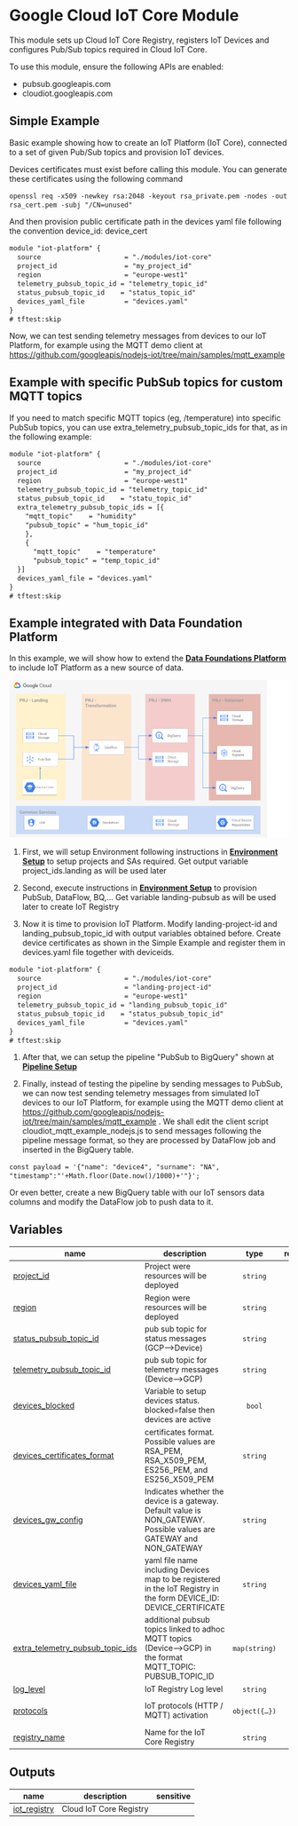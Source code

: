# Google Cloud IoT Core Module

This module sets up Cloud IoT Core Registry, registers IoT Devices and configures Pub/Sub topics required in Cloud IoT Core.

To use this module, ensure the following APIs are enabled:
* pubsub.googleapis.com
* cloudiot.googleapis.com

## Simple Example

Basic example showing how to create an IoT Platform (IoT Core), connected to a set of given Pub/Sub topics and provision IoT devices.

Devices certificates must exist before calling this module. You can generate these certificates using the following command

```
openssl req -x509 -newkey rsa:2048 -keyout rsa_private.pem -nodes -out rsa_cert.pem -subj "/CN=unused"
```

And then provision public certificate path in the devices yaml file following the convention device_id: device_cert


```hcl
module "iot-platform" {
  source                     = "./modules/iot-core"
  project_id                 = "my_project_id"
  region                     = "europe-west1"
  telemetry_pubsub_topic_id = "telemetry_topic_id"
  status_pubsub_topic_id    = "status_topic_id"
  devices_yaml_file          = "devices.yaml"
}
# tftest:skip

```

Now, we can test sending telemetry messages from devices to our IoT Platform, for example using the MQTT demo client at https://github.com/googleapis/nodejs-iot/tree/main/samples/mqtt_example

## Example with specific PubSub topics for custom MQTT topics

If you need to match specific MQTT topics (eg, /temperature) into specific PubSub topics, you can use extra_telemetry_pubsub_topic_ids for that, as in the following example:

```hcl
module "iot-platform" {
  source                     = "./modules/iot-core"
  project_id                 = "my_project_id"
  region                     = "europe-west1"
  telemetry_pubsub_topic_id = "telemetry_topic_id"
  status_pubsub_topic_id    = "statu_topic_id"
  extra_telemetry_pubsub_topic_ids = [{
    "mqtt_topic"    = "humidity"
    "pubsub_topic" = "hum_topic_id"
    },
    {
      "mqtt_topic"    = "temperature"
      "pubsub_topic" = "temp_topic_id"
  }]
  devices_yaml_file = "devices.yaml"
}
# tftest:skip

```

## Example integrated with Data Foundation Platform
In this example, we will show how to extend the **[Data Foundations Platform](../../data-solutions/data-platform-foundations/)** to include IoT Platform as a new source of data. 

![Target architecture](./diagram_iot.png)

1. First, we will setup Environment following instructions in **[Environment Setup](../../data-solutions/data-platform-foundations/01-environment/)** to setup projects and SAs required. Get output variable project_ids.landing as will be used later

1. Second, execute instructions in **[Environment Setup](../../data-solutions/data-platform-foundations/02-resources/)** to provision PubSub, DataFlow, BQ,... Get variable landing-pubsub as will be used later to create IoT Registry

1. Now it is time to provision IoT Platform. Modify landing-project-id and landing_pubsub_topic_id with output variables obtained before. Create device certificates as shown in the Simple Example and register them in devices.yaml file together with deviceids.

```hcl
module "iot-platform" {
  source                     = "./modules/iot-core"
  project_id                 = "landing-project-id"
  region                     = "europe-west1"
  telemetry_pubsub_topic_id = "landing_pubsub_topic_id"
  status_pubsub_topic_id    = "status_pubsub_topic_id"
  devices_yaml_file          = "devices.yaml"
}
# tftest:skip
```
1. After that, we can setup the pipeline "PubSub to BigQuery" shown at **[Pipeline Setup](../../data-solutions/data-platform-foundations/03-pipeline/pubsub_to_bigquery.md)**

1. Finally, instead of testing the pipeline by sending messages to PubSub, we can now test sending telemetry messages from simulated IoT devices to our IoT Platform, for example using the MQTT demo client at https://github.com/googleapis/nodejs-iot/tree/main/samples/mqtt_example . We shall edit the client script cloudiot_mqtt_example_nodejs.js to send messages following the pipeline message format, so they are processed by DataFlow job and inserted in the BigQuery table.
```
const payload = '{"name": "device4", "surname": "NA", "timestamp":"'+Math.floor(Date.now()/1000)+'"}';
```

Or even better, create a new BigQuery table with our IoT sensors data columns and modify the DataFlow job to push data to it.
<!-- BEGIN TFDOC -->

## Variables

| name | description | type | required | default |
|---|---|:---:|:---:|:---:|
| [project_id](variables.tf#L53) | Project were resources will be deployed | <code>string</code> | ✓ |  |
| [region](variables.tf#L67) | Region were resources will be deployed | <code>string</code> | ✓ |  |
| [status_pubsub_topic_id](variables.tf#L78) | pub sub topic for status messages (GCP-->Device) | <code>string</code> | ✓ |  |
| [telemetry_pubsub_topic_id](variables.tf#L83) | pub sub topic for telemetry messages (Device-->GCP) | <code>string</code> | ✓ |  |
| [devices_blocked](variables.tf#L17) | Variable to setup devices status. blocked=false then devices are active | <code>bool</code> |  | <code>false</code> |
| [devices_certificates_format](variables.tf#L23) | certificates format. Possible values are RSA_PEM, RSA_X509_PEM, ES256_PEM, and ES256_X509_PEM | <code>string</code> |  | <code>&#34;RSA_X509_PEM&#34;</code> |
| [devices_gw_config](variables.tf#L29) | Indicates whether the device is a gateway. Default value is NON_GATEWAY. Possible values are GATEWAY and NON_GATEWAY | <code>string</code> |  | <code>&#34;NON_GATEWAY&#34;</code> |
| [devices_yaml_file](variables.tf#L35) | yaml file name including Devices map to be registered in the IoT Registry in the form DEVICE_ID: DEVICE_CERTIFICATE | <code>string</code> |  | <code>&#34;&#34;</code> |
| [extra_telemetry_pubsub_topic_ids](variables.tf#L41) | additional pubsub topics linked to adhoc MQTT topics (Device-->GCP) in the format MQTT_TOPIC: PUBSUB_TOPIC_ID | <code>map&#40;string&#41;</code> |  | <code>&#123;&#125;</code> |
| [log_level](variables.tf#L47) | IoT Registry Log level | <code>string</code> |  | <code>&#34;INFO&#34;</code> |
| [protocols](variables.tf#L58) | IoT protocols (HTTP / MQTT) activation | <code title="object&#40;&#123;&#10;  http &#61; bool,&#10;  mqtt &#61; bool&#10;&#125;&#41;">object&#40;&#123;&#8230;&#125;&#41;</code> |  | <code>&#123; http &#61; true, mqtt &#61; true &#125;</code> |
| [registry_name](variables.tf#L72) | Name for the IoT Core Registry | <code>string</code> |  | <code>&#34;cloudiot-registry&#34;</code> |

## Outputs

| name | description | sensitive |
|---|---|:---:|
| [iot_registry](outputs.tf#L17) | Cloud IoT Core Registry |  |

<!-- END TFDOC -->
